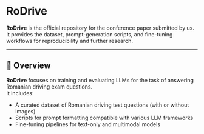 # RoDrive

**RoDrive** is the official repository for the conference paper submitted by us.  
It provides the dataset, prompt-generation scripts, and fine-tuning workflows for reproducibility and further research.

---

## 📄 Overview

**RoDrive** focuses on training and evaluating LLMs for the task of answering Romanian driving exam questions.  
It includes:

- A curated dataset of Romanian driving test questions (with or without images)
- Scripts for prompt formatting compatible with various LLM frameworks
- Fine-tuning pipelines for text-only and multimodal models



